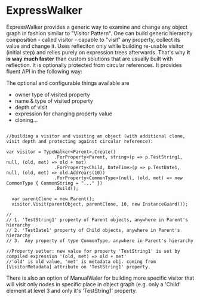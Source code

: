 # ExpressWalker
ExpressWalker provides a generic way to examine and change any object graph in fashion similar to "Visitor Pattern".
One can build generic hierarchy composition - called visitor - capable to "visit" any property, collect its value and change it.
Uses refleciton only while building re-usable visitor (initial step) and relies purely on expression trees afterwards.
That's why **it is way much faster** than custom solutions that are usually built with reflection.
It is optionally protected from circular references. It provides fluent API in the following way:

The optional and configurable things available are

- owner type of visited property 
- name & type of visited property
- depth of visit 
- expression for changing property value 
- cloning...



```

//building a visitor and visiting an object (with additional clone, visit depth and protecting against circular reference):

var visitor = TypeWalker<Parent>.Create()
                  .ForProperty<Parent, string>(p => p.TestString1, null, (old, met) => old + met)
                  .ForProperty<Child, DateTime>(p => p.TestDate1, null, (old, met) => old.AddYears(10))
                  .ForProperty<CommonType>(null, (old, met) => new CommonType { CommonString = "..." })
                  .Build();
                  
  var parentClone = new Parent();
  visitor.Visit(parentObject, parentClone, 10, new InstanceGuard()); 

// 
// 1. 'TestString1' property of Parent objects, anywhere in Parent's hierarchy
// 2. 'TestDate1' property of Child objects, anywhere in Parent's hierarchy
// 3.  Any property of type CommonType, anywhere in Parent's hierarchy

//Property setter: new value for property 'TestString1' is set by compiled expression '(old, met) => old + met'
//'old' is old value, 'met' is metadata obj. coming from [VisitorMetadata] attribute on 'TestString1' property.

```
There is also an option of ManualWaler for building more specific visitor that will visit only nodes
in specific place in object graph (e.g. only a 'Child' element at level 3 and only it's 'TestString1' property.
